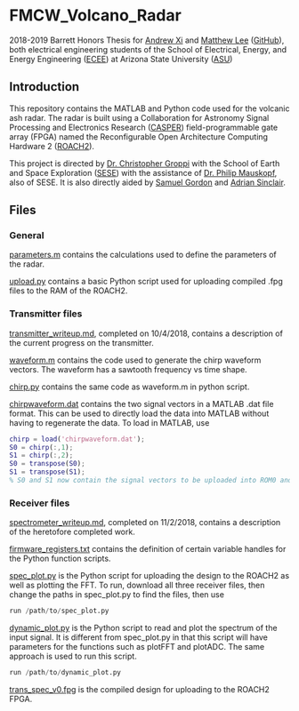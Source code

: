 # FMCW_Volcano_Radar
2018-2019 Barrett Honors Thesis for [Andrew Xi](mailto:andrew.xi@asu.edu) and [Matthew Lee](mailto:matthewlee@asu.edu) ([GitHub](https://github.com/Thisismatt)), both electrical engineering students of the School of Electrical, Energy, and Energy Engineering ([ECEE](https://ecee.engineering.asu.edu/)) at Arizona State University ([ASU](https://asu.edu))

## Introduction

This repository contains the MATLAB and Python code used for the volcanic ash radar. The radar is built using a
Collaboration for Astronomy Signal Processing and Electronics Research ([CASPER](https://casper.berkeley.edu/wiki/Main_Page)) field-programmable gate array
(FPGA) named the Reconfigurable Open Architecture Computing Hardware 2 ([ROACH2](https://casper.berkeley.edu/wiki/ROACH2)).

This project is directed by [Dr. Christopher Groppi](mailto:cgroppi@asu.edu) with the School of Earth and Space Exploration ([SESE](https://sese.asu.edu/)) with the assistance of [Dr. Philip Mauskopf](mailto:philip.mauskopf@asu.edu), also of SESE. It is also directly aided by [Samuel Gordon](mailto:sbg2133@gmail.com) and [Adrian Sinclair](mailto:aksincla@asu.edu).

## Files

### General

[parameters.m](parameters.m) contains the calculations used to define the parameters of the radar.

[upload.py](upload.py) contains a basic Python script used for uploading compiled .fpg files to the RAM of the ROACH2.

### Transmitter files

[transmitter_writeup.md](tx/transmitter_writeup.md), completed on 10/4/2018, contains a description of the current progress on the transmitter.

[waveform.m](tx/waveform.m) contains the code used to generate the chirp waveform vectors. The waveform has a sawtooth frequency vs time shape.

[chirp.py](tx/chirp.py) contains the same code as waveform.m in python script. 

[chirpwaveform.dat](tx/chirpwaveform.dat) contains the two signal vectors in a MATLAB .dat file format. This can be used to directly load the data into MATLAB without having to regenerate the data. To load in MATLAB, use

```matlab
chirp = load('chirpwaveform.dat');
S0 = chirp(:,1);
S1 = chirp(:,2);
S0 = transpose(S0);
S1 = transpose(S1);
% S0 and S1 now contain the signal vectors to be uploaded into ROM0 and ROM1, respectively
```

### Receiver files

[spectrometer_writeup.md](spectrometer/spectrometer_writeup.md), completed on 11/2/2018, contains a description of the heretofore completed work.

[firmware_registers.txt](spectrometer/firmware_registers.txt) contains the definition of certain variable handles for the Python function scripts.

[spec_plot.py](spectrometer/spec_plot.py) is the Python script for uploading the design to the ROACH2 as well as plotting the FFT. To run, download all three receiver files, then change the paths in spec_plot.py to find the files, then use

```python
run /path/to/spec_plot.py
```

[dynamic_plot.py](spectrometer/dynamic_plot.py) is the Python script to read and plot the spectrum of the input signal. It is different from spec_plot.py in that this script will have parameters for the functions such as plotFFT and plotADC. The same approach is used to run this script.

```python
run /path/to/dynamic_plot.py
```

[trans_spec_v0.fpg](spectrometer/trans_spec_v0.fpg) is the compiled design for uploading to the ROACH2 FPGA.
